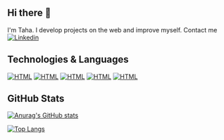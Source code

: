 ## Hi there 👋

I'm Taha. I develop projects on the web and improve myself.
Contact me
[![Linkedin](https://img.shields.io/badge/LinkedIn-0077B5?style=for-the-badge&logo=linkedin&logoColor=white)](https://www.linkedin.com/in/taha-y%C4%B1ld%C4%B1r%C4%B1m/)


## Technologies & Languages

[![HTML](https://img.shields.io/badge/HTML5-E34F26?style=for-the-badge&logo=html5&logoColor=white)]() [![HTML](https://img.shields.io/badge/CSS3-1572B6?style=for-the-badge&logo=css3&logoColor=white)]() [![HTML](https://img.shields.io/badge/JavaScript-F7DF1E?style=for-the-badge&logo=javascript&logoColor=black)]() [![HTML](https://img.shields.io/badge/React-20232A?style=for-the-badge&logo=react&logoColor=61DAFB)]() [![HTML](https://img.shields.io/badge/Java-ED8B00?style=for-the-badge&logo=java&logoColor=white)]()


## GitHub Stats

[![Anurag's GitHub stats](https://github-readme-stats.vercel.app/api?username=thyldrm&hide=contribs,prs&show_icons=true&theme=merko&border_radius=25)](https://github.com/anuraghazra/github-readme-stats)

[![Top Langs](https://github-readme-stats.vercel.app/api/top-langs/?username=thyldrm&layout=compact&border_radius=25)](https://github.com/anuraghazra/github-readme-stats)

